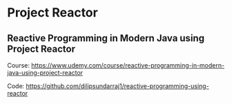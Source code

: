 # Project Reactor

## Reactive Programming in Modern Java using Project Reactor

Course: https://www.udemy.com/course/reactive-programming-in-modern-java-using-project-reactor

Code: https://github.com/dilipsundarraj1/reactive-programming-using-reactor
